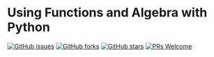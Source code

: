 # Using Functions and Algebra with Python
[![GitHub issues](https://img.shields.io/github/issues/Develop-Packt/Using-Functions-and-Algebra-with-Python.svg)](https://github.com/Develop-Packt/Using-Functions-and-Algebra-with-Python/issues)
[![GitHub forks](https://img.shields.io/github/forks/Develop-Packt/Using-Functions-and-Algebra-with-Python.svg)](https://github.com/Develop-Packt/Using-Functions-and-Algebra-with-Python/network)
[![GitHub stars](https://img.shields.io/github/stars/Develop-Packt/Using-Functions-and-Algebra-with-Python.svg)](https://github.com/Develop-Packt/Using-Functions-and-Algebra-with-Python/stargazers)
[![PRs Welcome](https://img.shields.io/badge/PRs-welcome-brightgreen.svg)](https://github.com/Develop-Packt/Using-Functions-and-Algebra-with-Python/pulls)
